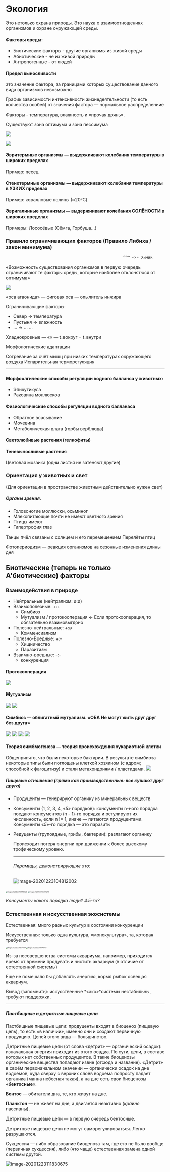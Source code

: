



# Экология

Это нетолько охрана природы.
Это наука о взаимоотношениях организмов и охране окружающей среды.

#### Факторы среды:
- Биотические факторы - другие организмы из живой среды
- Абиотические - не из живой природы
- Антропогенные - от людей

#### Предел выносливости 
это значение фактора, 
за границами которых существование данного вида организмов невозможно

График зависимости интенсивности жизнедеятельности (то есть колчества особей)
от значения фактора — нормальное распределениие

Факторы - температура, влажность и «прочая дрянь».

Существуют зона оптимума и зона пессимума

<img src="eco_res/temp_dependence.png"></img>

<img src="eco_res/evro_and_steno_biots.png"></img>

#### Эвритермные организмы — выдержиивают колебания температуры в широких пределах
Пример: песец


#### Стенотермные организмы — выдержиивают колебания температуры в УЗКИХ пределах
Пример: коралловые полипы (≈20°C)

#### Эвригалинные организмы — выдержиивают колебания СОЛЁНОСТИ в широких пределах
Примеры: Лососёвые (Сёмга, Горбуша…)

### Правило ограничивающих факторов (Правило Либиха / закон минимума)
                                                        ^^^ <-- Химик
«Возможность существования организмов в первую очередь ограничивают те факторы среды, 
которые наиболее отклонятюся от оптимума»


<img src="eco_res/factors.png"></img>

«оса агаонида» — фиговая оса — опылитель инжира

Ограничивающие факторы: 
- Север => температура
- Пустыня => влажность
- … => …
…


Хладнокровные — «» — t_вокруг = t_внутри

Морфологические адаптации

Согревание за счёт мышц при низких температурах окружающего воздуха 
Испарительная терморегуляция

______________________________________________

#### Морфоолгические способы регуляции водного балланса у животных:
- Эпикутикула
- Раковина моллюсков

#### Физиологические способы регуляции водного балланаса
- Обратное всасывание
- Мочевина
- Метаболическая влага (горбы верблюда)

#### Светолюбивые растения (гелиофиты)

#### Теневыносливые растения
Цветовая мозаика (одни листья не затеняют другие)


### Ориентация у животных и свет
(Для ориентации в пространстве животным действительно нужен свет)


##### Органы зрения. 
- Головоногие моллюски, осьминог
- Млекопитающие почти не имеют цветного зрения
- Птицы имеют
- Гипертрофия глаз

Танцы пчёл связаны с солнцем и его перемещением
Перелёты птиц


Фотопериодизм — реакция организмов на сезонные изменения длины дня


## Биотические (теперь не только А'биотические) факторы
### Взаимодействия в природе
- Нейтральные (нейтрализм: ø:ø)
- Взаимополезные: +:+
    - Симбиоз
    - Мутуализм / протокооперация <- Если протокооперация, то обязательно взаимовыгдоно
- Полезно-нейтральные: +:ø
    - Комменсиализм
- Полезно-Вредные: +:-
    - Хищничество
    - Паразитизм
- Взаимно-вредные: -:-
    - конкуренция


#### Протокооперация
<img src="eco_res/Protocooperation.png"></img>

#### Мутуализм
<img src="eco_res/Mutualism.png"></img>
<img src="eco_res/Mutualism2.png"></img>


#### Симбиоз — облигатный мутуализм. «ОБА Не могут жить друг друг без друга»
<img src="eco_res/Symbios0.png"></img>
<img src="eco_res/Symbios.png"></img>
<img src="eco_res/Symbios1.png"></img>
<img src="eco_res/Symbios2.png"></img>

#### Теория симбмогенеза — теория происхождения эукариотной клетки
Общепринято, что были некоторые бакткрии. В результате симбиоза некоторые типы были поглощены клеткой хозяином 
(с ядром; способной к фагоцитизу) и стали метахондриями / пластидами.
<img src="eco_res/Symbios3.png"></img>

##### Пищевые отношения (прямо как производственные: все кушают друг друга)

- Продуценты — генерируют органику из минеральных веществ

- Консументы (1, 2, 3, 4, «*5*» порядков): консументы n-ного порядка поедают консументов (n - 1)-го порядка и регулируют их численность, если n != 1, иначе — питаются продуцентами. Консументы «*5*»-го порядка — это паразиты

- Редуценты (трупоядные, грибы, бактерии): разлагают органику

  Происходит потеря энергии при движении к более высокому трофическому уровню.

  ______

  ###### Пирамиды, демонстрирующие это:

  ![image-20201223104812002](eco_res/pyramid.png)



​								<img src="eco_res/trafic_demonstration.png" alt="image-20201223104955029" style="zoom: 33%;" /> <img src="eco_res/eating_sequence.png" alt="image-20201223105301243" style="zoom:33%;" />

*Консументы какого порядка люди? 4.5-го?*

### Естественная и искусственная экосистемы

Естественная: много разных культур в состоянии конкуренции

Искусственная: только одна культура, «монокультура», та, которая требуется

<img src="eco_res/field_reallife_vs_human.png" alt="image-20201223105941114" style="zoom:33%;" /><img src="eco_res/lake_reallife_vs_human.png" alt="image-20201223110149487" style="zoom:33%;" />

Из-за несовершенства системы аквариума, например, приходится время от времени продувать и чистить аквариум (в отличие от естественной системы)

Ещё не помешало бы добавлять энергию, кормя рыбок освещая аквариум.

Вывод (запомнить): искусственные *«эко»*системы нестабильны, требуют поддержки.

____

##### Пастбищные и детритные пищевые цепи

Пастбищные пищевые цепи: продуценты входят в биоценоз (пищевую цепь), то есть «в наличии», именно они и создают первичную продукцию. Цепей этого вида — большинство. 

Детритные пищевые цепи (от слова «детрит» — органический осадок): изначальная энергия приходит из этого осадка. По сути, цепи, в составе которых нет собственных продуцентов. В такие биоценозы органические вещества попадают извне (отсюда и название). «Детрит» в своём первоначальном значении — органически осадок на дне водоёмов, куда сверху с верхних слоёв водоёма попросту падает органика (манна небесная такая), а на дне есть свои  биоценозы «**бентосные**». 

**Бентос** — обитатели дна, те, кто живут на дне. 

**Планктон** — не живёт на дне, а двигается неактивно (*крайне* пассивны).  

Детритные пищевые цепи — в первую очередь бентосные.

Детритные пищевые цепи не могут саморегулироваться. Легко разрушаются.

Сукцессия — либо образование биоценоза там, где его не было вообще (первичная сукцессия), либо (что чаще) естественная замена одной системы другой.

![image-20201223111830675](eco_res/succession.png)